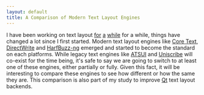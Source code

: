 ```yaml
---
layout: default
title: A Comparison of Modern Text Layout Engines
---
```


I have been working on text layout [for][vim-cocoa] [a][itextus] [while][qt] for a while, things have changed a lot since I first started. Modern text layout engines like [Core Text][coretext], [DirectWrite][directwrite] and [HarfBuzz-ng][hb-ng] emerged and started to become the standard on each platforms. While legacy text engines like [ATSUI][atsui] and [Uniscribe][uniscribe] will co-exist for the time being, it's safe to say we are going to switch to at least one of these engines, either partially or fully. Given this fact, it will be interesting to compare these engines to see how different or how the same they are. This comparison is also part of my study to improve [Qt][qt] text layout backends.

[vim-cocoa]: http://code.jjgod.org/p/vim-cocoa
[itextus]: https://github.com/jjgod/iTextus
[qt]: http://qt.nokia.com
[coretext]: http://en.wikipedia.org/wiki/Core_Text
[directwrite]: http://msdn.microsoft.com/en-us/library/dd371554.aspx
[hb-ng]: http://www.freedesktop.org/wiki/Software/HarfBuzz
[atsui]: http://en.wikipedia.org/wiki/Apple_Type_Services_for_Unicode_Imaging
[uniscribe]: http://www.microsoft.com/typography/developers/uniscribe/

